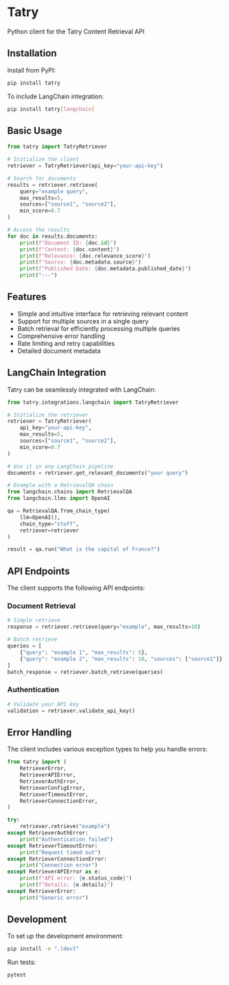 # Tatry

Python client for the Tatry Content Retrieval API

## Installation

Install from PyPI:

```bash
pip install tatry
```

To include LangChain integration:

```bash
pip install tatry[langchain]
```

## Basic Usage

```python
from tatry import TatryRetriever

# Initialize the client
retriever = TatryRetriever(api_key="your-api-key")

# Search for documents
results = retriever.retrieve(
    query="example query",
    max_results=5,
    sources=["source1", "source2"],
    min_score=0.7
)

# Access the results
for doc in results.documents:
    print(f"Document ID: {doc.id}")
    print(f"Content: {doc.content}")
    print(f"Relevance: {doc.relevance_score}")
    print(f"Source: {doc.metadata.source}")
    print(f"Published Date: {doc.metadata.published_date}")
    print("---")
```

## Features

- Simple and intuitive interface for retrieving relevant content
- Support for multiple sources in a single query
- Batch retrieval for efficiently processing multiple queries
- Comprehensive error handling
- Rate limiting and retry capabilities
- Detailed document metadata

## LangChain Integration

Tatry can be seamlessly integrated with LangChain:

```python
from tatry.integrations.langchain import TatryRetriever

# Initialize the retriever
retriever = TatryRetriever(
    api_key="your-api-key",
    max_results=5,
    sources=["source1", "source2"],
    min_score=0.7
)

# Use it in any LangChain pipeline
documents = retriever.get_relevant_documents("your query")

# Example with a RetrievalQA chain
from langchain.chains import RetrievalQA
from langchain.llms import OpenAI

qa = RetrievalQA.from_chain_type(
    llm=OpenAI(),
    chain_type="stuff",
    retriever=retriever
)

result = qa.run("What is the capital of France?")
```

## API Endpoints

The client supports the following API endpoints:

### Document Retrieval

```python
# Simple retrieve
response = retriever.retrieve(query="example", max_results=10)

# Batch retrieve
queries = [
    {"query": "example 1", "max_results": 5},
    {"query": "example 2", "max_results": 10, "sources": ["source1"]}
]
batch_response = retriever.batch_retrieve(queries)
```



### Authentication

```python
# Validate your API key
validation = retriever.validate_api_key()
```

## Error Handling

The client includes various exception types to help you handle errors:

```python
from tatry import (
    RetrieverError,
    RetrieverAPIError,
    RetrieverAuthError,
    RetrieverConfigError,
    RetrieverTimeoutError,
    RetrieverConnectionError,
)

try:
    retriever.retrieve("example")
except RetrieverAuthError:
    print("Authentication failed")
except RetrieverTimeoutError:
    print("Request timed out")
except RetrieverConnectionError:
    print("Connection error")
except RetrieverAPIError as e:
    print(f"API error: {e.status_code}")
    print(f"Details: {e.details}")
except RetrieverError:
    print("Generic error")
```

## Development

To set up the development environment:

```bash
pip install -e ".[dev]"
```

Run tests:

```bash
pytest
```

